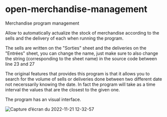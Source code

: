 # open-merchandise-management
Merchandise program management

Allow to automatically actualize the stock of merchandise according to the sells and the delivery of each when running the program.

The sells are written on the "Sorties" sheet and the deliveries on the "Entrées" sheet, you can change the name, just make sure to also change
the string (corresponding to the sheet name) in the source code between line 23 and 27

The original features that provides this program is that it allows you to search for the volume of sells or deliveries done between two different date
not necerssarily knowing the date. In fact the program will take as a time interval the values that are the closest to the given one.

The program has an visual interface.

![Capture d’écran du 2022-11-21 12-32-57](https://user-images.githubusercontent.com/114911243/203041110-070dbb2e-59ff-4705-9eb0-729f30f1c8e4.png)


